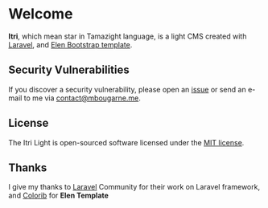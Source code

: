 # Welcome

**Itri**, which mean star in Tamazight language, is a light CMS created with [Laravel](http://laravel.com/), and [Elen Bootstrap template](https://colorlib.com/wp/template/elen/).

## Security Vulnerabilities

If you discover a security vulnerability, please open an [issue](https://github.com/mbougarne/itri-light/issues) or send an e-mail to me via [contact@mbougarne.me](mailto:contact@mbougarne.me).

## License

The Itri Light is open-sourced software licensed under the [MIT license](https://opensource.org/licenses/MIT).

## Thanks

I give my thanks to [Laravel](http://laravel.com/) Community for their work on Laravel framework, and [Colorib](https://colorlib.com/wp/template/elen/) for **Elen Template**
